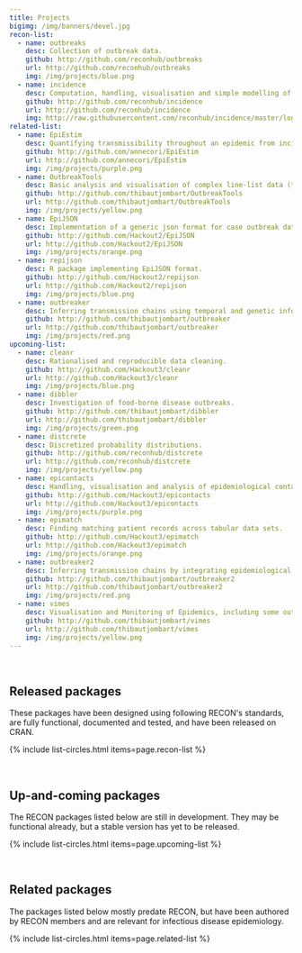 ```yaml
---
title: Projects
bigimg: /img/banners/devel.jpg
recon-list:
  - name: outbreaks
    desc: Collection of outbreak data.
    github: http://github.com/reconhub/outbreaks
    url: http://github.com/reconhub/outbreaks
    img: /img/projects/blue.png
  - name: incidence
    desc: Computation, handling, visualisation and simple modelling of incidence.
    github: http://github.com/reconhub/incidence
    url: http://github.com/reconhub/incidence
    img: http://raw.githubusercontent.com/reconhub/incidence/master/logo/logo.png
related-list:
  - name: EpiEstim
    desc: Quantifying transmissibility throughout an epidemic from incidence time series.
    github: http://github.com/annecori/EpiEstim
    url: http://github.com/annecori/EpiEstim
    img: /img/projects/purple.png
  - name: OutbreakTools
    desc: Basic analysis and visualisation of complex line-list data (to be replaced by <i>incidence</i> and <i>epicontacts</i>).
    github: http://github.com/thibautjombart/OutbreakTools
    url: http://github.com/thibautjombart/OutbreakTools
    img: /img/projects/yellow.png
  - name: EpiJSON
    desc: Implementation of a generic json format for case outbreak data.
    github: http://github.com/Hackout2/EpiJSON
    url: http://github.com/Hackout2/EpiJSON
    img: /img/projects/orange.png
  - name: repijson
    desc: R package implementing EpiJSON format.
    github: http://github.com/Hackout2/repijson
    url: http://github.com/Hackout2/repijson
    img: /img/projects/blue.png
  - name: outbreaker
    desc: Inferring transmission chains using temporal and genetic information.
    github: http://github.com/thibautjombart/outbreaker
    url: http://github.com/thibautjombart/outbreaker
    img: /img/projects/red.png
upcoming-list:
  - name: cleanr
    desc: Rationalised and reproducible data cleaning.
    github: http://github.com/Hackout3/cleanr
    url: http://github.com/Hackout3/cleanr
    img: /img/projects/blue.png
  - name: dibbler
    desc: Investigation of food-borne disease outbreaks.
    github: http://github.com/thibautjombart/dibbler
    url: http://github.com/thibautjombart/dibbler
    img: /img/projects/green.png
  - name: distcrete
    desc: Discretized probability distributions.
    github: http://github.com/reconhub/distcrete
    url: http://github.com/reconhub/distcrete
    img: /img/projects/yellow.png
  - name: epicontacts
    desc: Handling, visualisation and analysis of epidemiological contacts.
    github: http://github.com/Hackout3/epicontacts
    url: http://github.com/Hackout3/epicontacts
    img: /img/projects/purple.png
  - name: epimatch
    desc: Finding matching patient records across tabular data sets.
    github: http://github.com/Hackout3/epimatch
    url: http://github.com/Hackout3/epimatch
    img: /img/projects/orange.png
  - name: outbreaker2
    desc: Inferring transmission chains by integrating epidemiological and genetic data.
    github: http://github.com/thibautjombart/outbreaker2
    url: http://github.com/thibautjombart/outbreaker2
    img: /img/projects/red.png
  - name: vimes
    desc: Visualisation and Monitoring of Epidemics, including some outbreak detection algorithms.
    github: http://github.com/thibautjombart/vimes
    url: http://github.com/thibautjombart/vimes
    img: /img/projects/yellow.png
---
```




<br>

## Released packages
These packages have been designed using following RECON's standards, are fully functional, documented and tested, and have been released on CRAN.

{% include list-circles.html items=page.recon-list %}




<br>

## Up-and-coming packages
The RECON packages listed below are still in development. They may be functional already, but a stable version has yet to be released.

{% include list-circles.html items=page.upcoming-list %}




<br>

## Related packages
The packages listed below mostly predate RECON, but have been authored by RECON members and are relevant for infectious disease epidemiology.

{% include list-circles.html items=page.related-list %}
